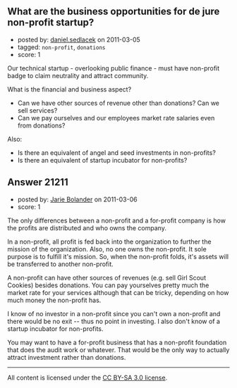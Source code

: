 ## What are the business opportunities for de jure non-profit startup?

- posted by: [daniel.sedlacek](https://stackexchange.com/users/-1/7084-daniel-sedlacek) on 2011-03-05
- tagged: `non-profit`, `donations`
- score: 1

Our technical startup - overlooking public finance - must have non-profit badge to claim neutrality and attract community.

What is the financial and business aspect?

 - Can we have other sources of revenue other than donations? Can we sell services?
 - Can we pay ourselves and our employees market rate salaries even from donations?

Also:

 - Is there an equivalent of angel and seed investments in non-profits?
 - Is there an equivalent of startup incubator for non-profits?


## Answer 21211

- posted by: [Jarie Bolander](https://stackexchange.com/users/-1/585-jarie-bolander) on 2011-03-06
- score: 1

The only differences between a non-profit and a for-profit company is how the profits are distributed and who owns the company.

In a non-profit, all profit is fed back into the organization to further the mission of the organization. Also, no one owns the non-profit. It sole purpose is to fulfill it's mission. So, when the non-profit folds, it's assets will be transferred to another non-profit.

A non-profit can have other sources of revenues (e.g. sell Girl Scout Cookies) besides donations. You can pay yourselves pretty much the market rate for your services although that can be tricky, depending on how much money the non-profit has.

I know of no investor in a non-profit since you can't own a non-profit and there would be no exit -- thus no point in investing. I also don't know of a startup incubator for non-profits.

You may want to have a for-profit business that has a non-profit foundation that does the audit work or whatever. That would be the only way to actually attract investment rather than donations.



---

All content is licensed under the [CC BY-SA 3.0 license](https://creativecommons.org/licenses/by-sa/3.0/).
